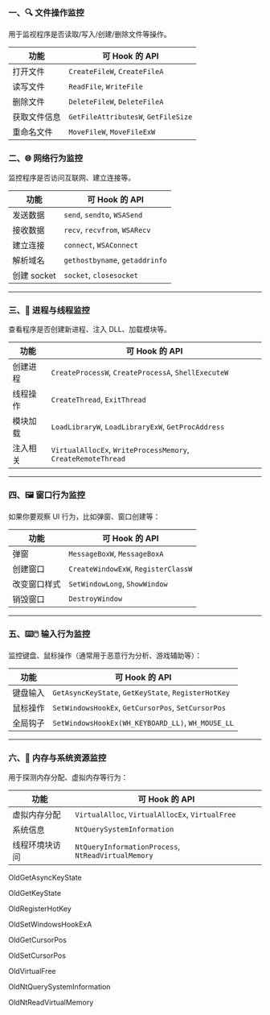 ### 一、🔍 **文件操作监控**

用于监视程序是否读取/写入/创建/删除文件等操作。

| 功能         | 可 Hook 的 API                      |
| ------------ | ----------------------------------- |
| 打开文件     | `CreateFileW`, `CreateFileA`        |
| 读写文件     | `ReadFile`, `WriteFile`             |
| 删除文件     | `DeleteFileW`, `DeleteFileA`        |
| 获取文件信息 | `GetFileAttributesW`, `GetFileSize` |
| 重命名文件   | `MoveFileW`, `MoveFileExW`          |



### 二、🌐 **网络行为监控**

监控程序是否访问互联网、建立连接等。

| 功能        | 可 Hook 的 API                 |
| ----------- | ------------------------------ |
| 发送数据    | `send`, `sendto`, `WSASend`    |
| 接收数据    | `recv`, `recvfrom`, `WSARecv`  |
| 建立连接    | `connect`, `WSAConnect`        |
| 解析域名    | `gethostbyname`, `getaddrinfo` |
| 创建 socket | `socket`, `closesocket`        |



------

### 三、🧠 **进程与线程监控**

查看程序是否创建新进程、注入 DLL、加载模块等。

| 功能     | 可 Hook 的 API                                               |
| -------- | ------------------------------------------------------------ |
| 创建进程 | `CreateProcessW`, `CreateProcessA`, `ShellExecuteW`          |
| 线程操作 | `CreateThread`, `ExitThread`                                 |
| 模块加载 | `LoadLibraryW`, `LoadLibraryExW`, `GetProcAddress`           |
| 注入相关 | `VirtualAllocEx`, `WriteProcessMemory`, `CreateRemoteThread` |



------

### 四、🖼️ **窗口行为监控**

如果你要观察 UI 行为，比如弹窗、窗口创建等：

| 功能         | 可 Hook 的 API                      |
| ------------ | ----------------------------------- |
| 弹窗         | `MessageBoxW`, `MessageBoxA`        |
| 创建窗口     | `CreateWindowExW`, `RegisterClassW` |
| 改变窗口样式 | `SetWindowLong`, `ShowWindow`       |
| 销毁窗口     | `DestroyWindow`                     |



------

### 五、⌨️🖱️ **输入行为监控**

监控键盘、鼠标操作（通常用于恶意行为分析、游戏辅助等）：

| 功能     | 可 Hook 的 API                                      |
| -------- | --------------------------------------------------- |
| 键盘输入 | `GetAsyncKeyState`, `GetKeyState`, `RegisterHotKey` |
| 鼠标操作 | `SetWindowsHookEx`, `GetCursorPos`, `SetCursorPos`  |
| 全局钩子 | `SetWindowsHookEx(WH_KEYBOARD_LL)`, `WH_MOUSE_LL`   |



------

### 六、🧩 **内存与系统资源监控**

用于探测内存分配、虚拟内存等行为：

| 功能           | 可 Hook 的 API                                     |
| -------------- | -------------------------------------------------- |
| 虚拟内存分配   | `VirtualAlloc`, `VirtualAllocEx`, `VirtualFree`    |
| 系统信息       | `NtQuerySystemInformation`                         |
| 线程环境块访问 | `NtQueryInformationProcess`, `NtReadVirtualMemory` |





OldGetAsyncKeyState

OldGetKeyState

OldRegisterHotKey

OldSetWindowsHookExA

OldGetCursorPos

OldSetCursorPos

OldVirtualFree

OldNtQuerySystemInformation

OldNtReadVirtualMemory